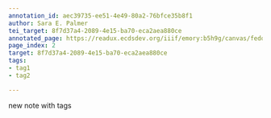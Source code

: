 ```yaml
---
annotation_id: aec39735-ee51-4e49-80a2-76bfce35b8f1
author: Sara E. Palmer
tei_target: 8f7d37a4-2089-4e15-ba70-eca2aea880ce
annotated_page: https://readux.ecdsdev.org/iiif/emory:b5h9g/canvas/fedora:emory:pchdn
page_index: 2
target: 8f7d37a4-2089-4e15-ba70-eca2aea880ce
tags:
- tag1
- tag2

---
```

<p>new note with tags</p>